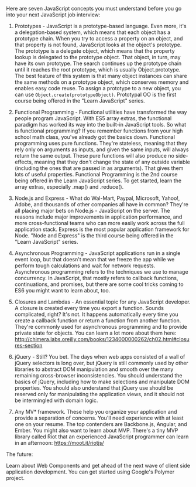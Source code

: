 Here are seven JavaScript concepts you must understand before you go into your next JavaScript job interview:


1) Prototypes - JavaScript is a prototype-based language. Even more, it's a delegation-based system, which means that each object has a prototype chain. When you try to access a property on an object, and that property is not found, JavaScript looks at the object's prototype. The prototype is a delegate object, which means that the property lookup is delegated to the prototype object. That object, in turn, may have its own prototype. The search continues up the prototype chain until it reaches the root prototype, which is usually Object.prototype. The best feature of this system is that many object instances can share the same methods on a prototype object, which conserves memory and enables easy code reuse. To assign a prototype to a new object, you can use `Object.create(prototypeObject)`. Prototypal OO is the first course being offered in the "Learn JavaScript" series.

2) Functional Programming - Functional utilities have transformed the way people program JavaScript. With ES5 array extras, the functional paradigm has worked its way into the built-in JavaScript tools. So what is functional programming? If you remember functions from your high school math class, you've already got the basics down. Functional programming uses pure functions. They're stateless, meaning that they rely only on arguments as inputs, and given the same inputs, will always return the same output. These pure functions will also produce no side-effects, meaning that they don't change the state of any outside variable (including the ones that are passed in as arguments). That gives them lots of useful properties. Functional Programming is the 2nd course being offered in the Learn JavaScript series. To get started, learn the array extras, especially .map() and .reduce().

3) Node.js and Express - What do Wal-Mart, Paypal, Microsoft, Yahoo!, Adobe, and thousands of other companies all have in common? They're all placing major bets on Node.js - JavaScript on the server. The reasons include major improvements in application performance, and more cross-functional teams who can more easily work across the full application stack. Express is the most popular application framework for Node. "Node and Express" is the third course being offered in the "Learn JavaScript" series.

4) Asynchronous Programming - JavaScript applications run in a single event loop, but that doesn't mean that we freeze the app while we perform tough calculations and wait for network requests. Asynchronous programming refers to the techniques we use to manage concurrency. In JavaScript, that mostly refers to callback functions, continuations, and promises, but there are some cool tricks coming to ES6 you might want to learn about, too.

5) Closures and Lambdas - An essential topic for any JavaScript developer. A closure is created every time you export a function. Sounds complicated, right? It's not. It happens automatically every time you create a callback function or return a function from another function. They're commonly used for asynchronous programming and to provide private state for objects. You can learn a lot more about them here: http://chimera.labs.oreilly.com/books/1234000000262/ch02.html#closures-section

6) jQuery - Still? You bet. The days when web apps consisted of a wall of jQuery selectors is long over, but jQuery is still commonly used by other libraries to abstract DOM manipulation and smooth over the many remaining cross-browser inconsistencies. You should understand the basics of jQuery, including how to make selections and manipulate DOM properties. You should also understand that jQuery use should be reserved only for manipulating the application views, and it should not be intermingled with domain logic.

7) Any MV* framework. These help you organize your application and provide a separation of concerns. You'll need experience with at least one on your resume. The top contenders are Backbone.js, Angular, and Ember. You might also want to learn about MVP. There's a tiny MVP library called Riot that an experienced JavaScript programmer can learn in an afternoon: https://moot.it/riotjs/

The future:

Learn about Web Components and get ahead of the next wave of client side application development. You can get started using Google's Polymer project.
